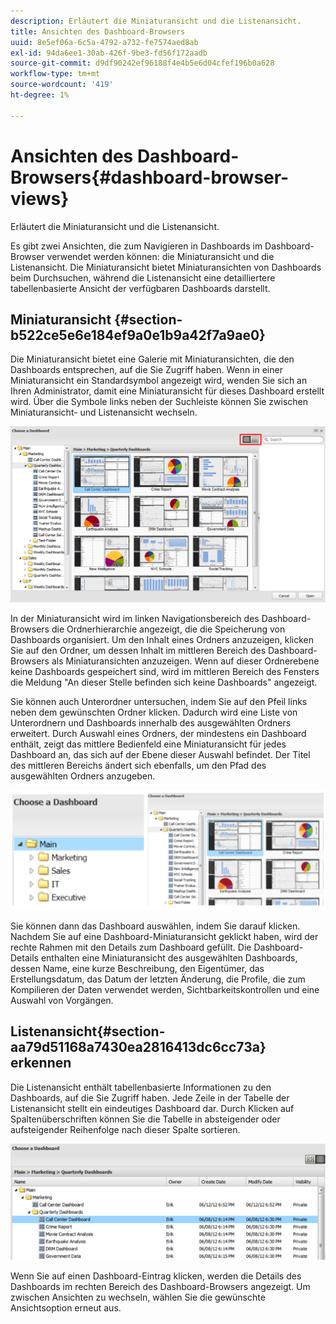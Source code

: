 ```yaml
---
description: Erläutert die Miniaturansicht und die Listenansicht.
title: Ansichten des Dashboard-Browsers
uuid: 8e5ef06a-6c5a-4792-a732-fe7574aed8ab
exl-id: 94da6ee1-30ab-426f-9be3-fd56f172aadb
source-git-commit: d9df90242ef96188f4e4b5e6d04cfef196b0a628
workflow-type: tm+mt
source-wordcount: '419'
ht-degree: 1%

---
```


# Ansichten des Dashboard-Browsers{#dashboard-browser-views}

Erläutert die Miniaturansicht und die Listenansicht.

Es gibt zwei Ansichten, die zum Navigieren in Dashboards im Dashboard-Browser verwendet werden können: die Miniaturansicht und die Listenansicht. Die Miniaturansicht bietet Miniaturansichten von Dashboards beim Durchsuchen, während die Listenansicht eine detailliertere tabellenbasierte Ansicht der verfügbaren Dashboards darstellt.

## Miniaturansicht {#section-b522ce5e6e184ef9a0e1b9a42f7a9ae0}

Die Miniaturansicht bietet eine Galerie mit Miniaturansichten, die den Dashboards entsprechen, auf die Sie Zugriff haben. Wenn in einer Miniaturansicht ein Standardsymbol angezeigt wird, wenden Sie sich an Ihren Administrator, damit eine Miniaturansicht für dieses Dashboard erstellt wird. Über die Symbole links neben der Suchleiste können Sie zwischen Miniaturansicht- und Listenansicht wechseln.

![](assets/thumbnail.png)

In der Miniaturansicht wird im linken Navigationsbereich des Dashboard-Browsers die Ordnerhierarchie angezeigt, die die Speicherung von Dashboards organisiert. Um den Inhalt eines Ordners anzuzeigen, klicken Sie auf den Ordner, um dessen Inhalt im mittleren Bereich des Dashboard-Browsers als Miniaturansichten anzuzeigen. Wenn auf dieser Ordnerebene keine Dashboards gespeichert sind, wird im mittleren Bereich des Fensters die Meldung &quot;An dieser Stelle befinden sich keine Dashboards&quot; angezeigt.

Sie können auch Unterordner untersuchen, indem Sie auf den Pfeil links neben dem gewünschten Ordner klicken. Dadurch wird eine Liste von Unterordnern und Dashboards innerhalb des ausgewählten Ordners erweitert. Durch Auswahl eines Ordners, der mindestens ein Dashboard enthält, zeigt das mittlere Bedienfeld eine Miniaturansicht für jedes Dashboard an, das sich auf der Ebene dieser Auswahl befindet. Der Titel des mittleren Bereichs ändert sich ebenfalls, um den Pfad des ausgewählten Ordners anzugeben.

![](assets/choose_a_dashboard2.png)

Sie können dann das Dashboard auswählen, indem Sie darauf klicken. Nachdem Sie auf eine Dashboard-Miniaturansicht geklickt haben, wird der rechte Rahmen mit den Details zum Dashboard gefüllt. Die Dashboard-Details enthalten eine Miniaturansicht des ausgewählten Dashboards, dessen Name, eine kurze Beschreibung, den Eigentümer, das Erstellungsdatum, das Datum der letzten Änderung, die Profile, die zum Kompilieren der Daten verwendet werden, Sichtbarkeitskontrollen und eine Auswahl von Vorgängen.

## Listenansicht{#section-aa79d51168a7430ea2816413dc6cc73a} erkennen 

Die Listenansicht enthält tabellenbasierte Informationen zu den Dashboards, auf die Sie Zugriff haben. Jede Zeile in der Tabelle der Listenansicht stellt ein eindeutiges Dashboard dar. Durch Klicken auf Spaltenüberschriften können Sie die Tabelle in absteigender oder aufsteigender Reihenfolge nach dieser Spalte sortieren.

![](assets/list_view.png)

Wenn Sie auf einen Dashboard-Eintrag klicken, werden die Details des Dashboards im rechten Bereich des Dashboard-Browsers angezeigt. Um zwischen Ansichten zu wechseln, wählen Sie die gewünschte Ansichtsoption erneut aus.
